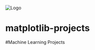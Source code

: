 ![Logo](https://chrome22.s3.us-west-2.amazonaws.com/nokyy.png)

# matplotlib-projects
#Machine Learning Projects

